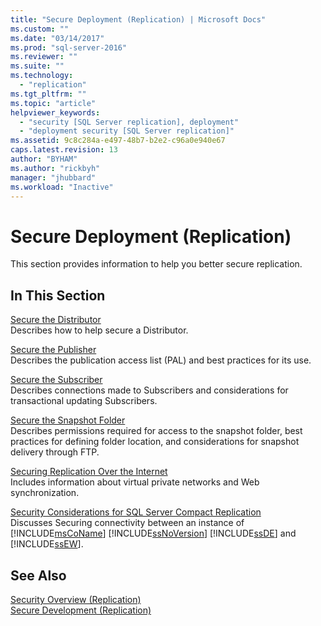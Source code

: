 ```yaml
---
title: "Secure Deployment (Replication) | Microsoft Docs"
ms.custom: ""
ms.date: "03/14/2017"
ms.prod: "sql-server-2016"
ms.reviewer: ""
ms.suite: ""
ms.technology: 
  - "replication"
ms.tgt_pltfrm: ""
ms.topic: "article"
helpviewer_keywords: 
  - "security [SQL Server replication], deployment"
  - "deployment security [SQL Server replication]"
ms.assetid: 9c8c284a-e497-48b7-b2e2-c96a0e940e67
caps.latest.revision: 13
author: "BYHAM"
ms.author: "rickbyh"
manager: "jhubbard"
ms.workload: "Inactive"
---
```

# Secure Deployment (Replication)
  This section provides information to help you better secure replication.  
  
## In This Section  
 [Secure the Distributor](../../../relational-databases/replication/security/secure-the-distributor.md)  
 Describes how to help secure a Distributor.  
  
 [Secure the Publisher](../../../relational-databases/replication/security/secure-the-publisher.md)  
 Describes the publication access list (PAL) and best practices for its use.  
  
 [Secure the Subscriber](../../../relational-databases/replication/security/secure-the-subscriber.md)  
 Describes connections made to Subscribers and considerations for transactional updating Subscribers.  
  
 [Secure the Snapshot Folder](../../../relational-databases/replication/security/secure-the-snapshot-folder.md)  
 Describes permissions required for access to the snapshot folder, best practices for defining folder location, and considerations for snapshot delivery through FTP.  
  
 [Securing Replication Over the Internet](../../../relational-databases/replication/security/securing-replication-over-the-internet.md)  
 Includes information about virtual private networks and Web synchronization.  
  
 [Security Considerations for SQL Server Compact Replication](../../../relational-databases/replication/security/security-considerations-for-sql-server-compact-replication.md)  
 Discusses Securing connectivity between an instance of [!INCLUDE[msCoName](../../../includes/msconame-md.md)] [!INCLUDE[ssNoVersion](../../../includes/ssnoversion-md.md)] [!INCLUDE[ssDE](../../../includes/ssde-md.md)] and [!INCLUDE[ssEW](../../../includes/ssew-md.md)].  
  
## See Also  
 [Security Overview &#40;Replication&#41;](../../../relational-databases/replication/security/security-overview-replication.md)   
 [Secure Development &#40;Replication&#41;](../../../relational-databases/replication/security/secure-development-replication.md)  
  
  
